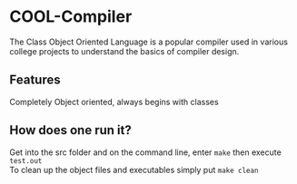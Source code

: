 # COOL-Compiler
The Class Object Oriented Language is a popular compiler used in various college projects to understand the basics of compiler design.

## Features
Completely Object oriented, always begins with classes

## How does one run it?
Get into the src folder and on the command line, enter `make` then execute `test.out`  
To clean up the object files and executables simply put `make clean`
